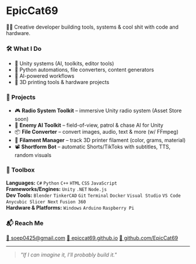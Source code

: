 # EpicCat69

👨‍💻 Creative developer building tools, systems & cool shit with code and hardware.

### 🛠 What I Do
- 🔧 Unity systems (AI, toolkits, editor tools)
- 🐍 Python automations, file converters, content generators
- 🧠 AI-powered workflows
- 🧱 3D printing tools & hardware projects

### 🧪 Projects
- 🎮 **Radio System Toolkit** – immersive Unity radio system (Asset Store soon)
- 🤖 **Enemy AI Toolkit** – field-of-view, patrol & chase AI for Unity
- 📦 **File Converter** – convert images, audio, text & more (w/ FFmpeg)
- 🧵 **Filament Manager** – track 3D printer filament (color, grams, material)
- 📽️ **Shortform Bot** – automatic Shorts/TikToks with subtitles, TTS, random visuals

### 🧰 Toolbox
**Languages:** `C#` `Python` `C++` `HTML` `CSS` `JavaScript`  
**Frameworks/Engines:** `Unity` `.NET` `Node.js`  
**Dev Tools:** `Blender` `TinkerCAD` `Git` `Terminal` `Docker` `Visual Studio` `VS Code` `Anycubic Slicer Next` `Fusion 360`  
**Hardware & Platforms:** `Windows` `Arduino` `Raspberry Pi`

### 📬 Reach Me
[📧 soep0425@gmail.com](mailto:soep0425@gmail.com) 
[🔗 epiccat69.github.io]((https://epiccat69.github.io))
[🔗 github.com/EpicCat69](https://github.com/EpicCat69)

---

> *"If I can imagine it, I’ll probably build it."*

